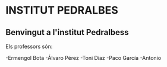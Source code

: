 # INSTITUT PEDRALBES
## Benvingut a l'institut Pedralbess

Els professors són:

-Ermengol Bota
-Álvaro Pérez
-Toni Díaz
-Paco García
-Antonio


